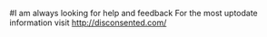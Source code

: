 #I am always looking for help and feedback
For the most uptodate information visit http://disconsented.com/
